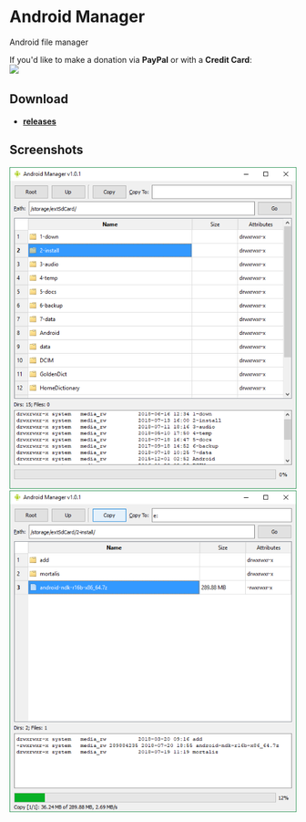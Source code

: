 # Android Manager

Android file manager

If you'd like to make a donation via **PayPal** or with a **Credit Card**:  
<a href="https://www.paypal.com/donate/?cmd=_s-xclick&hosted_button_id=4U6VKXLGU6LLU&source=url&locale.x=en_US"><img src="https://i.postimg.cc/2jXPm7TJ/btn-donate-2.png" width="120"></a>

## Download

- [**releases**](https://github.com/mortalis13/Android-Manager-Qt/releases)

## Screenshots

![Image_1](_img/android-manager-1.png)<br>
![Image_1](_img/android-manager-2.png)<br>
